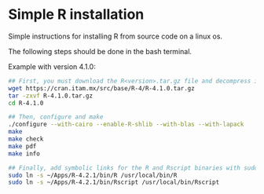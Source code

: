 # Simple R installation

Simple instructions for installing R from source code on a linux os.

The following steps should be done in the bash terminal.

Example with version 4.1.0:

```bash
## First, you must download the R<version>.tar.gz file and decompress it.
wget https://cran.itam.mx/src/base/R-4/R-4.1.0.tar.gz
tar -zxvf R-4.1.0.tar.gz
cd R-4.1.0

## Then, configure and make
./configure --with-cairo --enable-R-shlib --with-blas --with-lapack
make
make check
make pdf
make info

## Finally, add symbolic links for the R and Rscript binaries with sudo
sudo ln -s ~/Apps/R-4.2.1/bin/R /usr/local/bin/R 
sudo ln -s ~/Apps/R-4.2.1/bin/Rscript /usr/local/bin/Rscript
```


